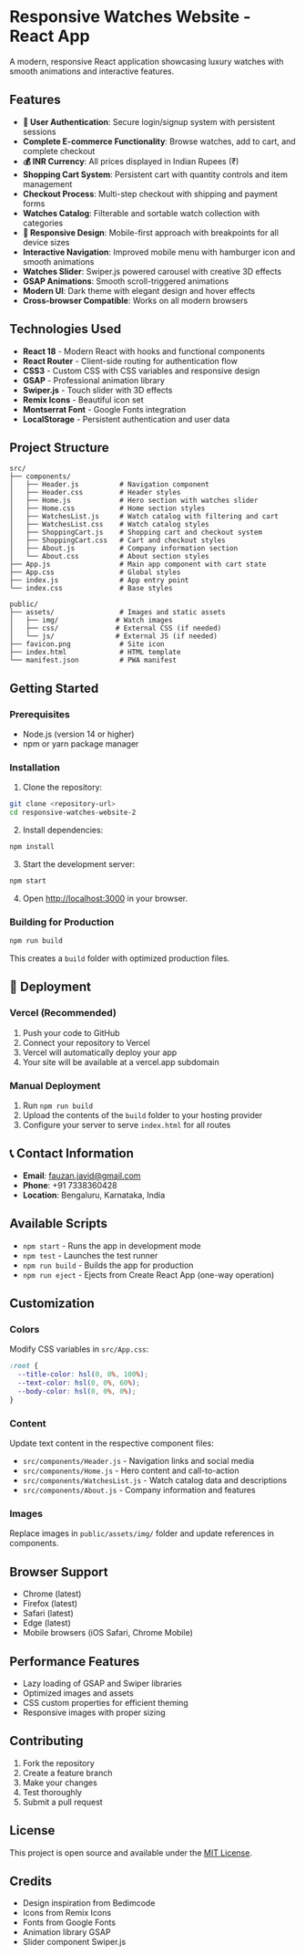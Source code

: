 # Responsive Watches Website - React App

A modern, responsive React application showcasing luxury watches with smooth animations and interactive features.

## Features

- **🔐 User Authentication**: Secure login/signup system with persistent sessions
- **Complete E-commerce Functionality**: Browse watches, add to cart, and complete checkout
- **💰 INR Currency**: All prices displayed in Indian Rupees (₹)
- **Shopping Cart System**: Persistent cart with quantity controls and item management
- **Checkout Process**: Multi-step checkout with shipping and payment forms
- **Watches Catalog**: Filterable and sortable watch collection with categories
- **📱 Responsive Design**: Mobile-first approach with breakpoints for all device sizes
- **Interactive Navigation**: Improved mobile menu with hamburger icon and smooth animations
- **Watches Slider**: Swiper.js powered carousel with creative 3D effects
- **GSAP Animations**: Smooth scroll-triggered animations
- **Modern UI**: Dark theme with elegant design and hover effects
- **Cross-browser Compatible**: Works on all modern browsers

## Technologies Used

- **React 18** - Modern React with hooks and functional components
- **React Router** - Client-side routing for authentication flow
- **CSS3** - Custom CSS with CSS variables and responsive design
- **GSAP** - Professional animation library
- **Swiper.js** - Touch slider with 3D effects
- **Remix Icons** - Beautiful icon set
- **Montserrat Font** - Google Fonts integration
- **LocalStorage** - Persistent authentication and user data

## Project Structure

```
src/
├── components/
│   ├── Header.js          # Navigation component
│   ├── Header.css         # Header styles
│   ├── Home.js            # Hero section with watches slider
│   ├── Home.css           # Home section styles
│   ├── WatchesList.js     # Watch catalog with filtering and cart
│   ├── WatchesList.css    # Watch catalog styles
│   ├── ShoppingCart.js    # Shopping cart and checkout system
│   ├── ShoppingCart.css   # Cart and checkout styles
│   ├── About.js           # Company information section
│   └── About.css          # About section styles
├── App.js                 # Main app component with cart state
├── App.css                # Global styles
├── index.js               # App entry point
└── index.css              # Base styles

public/
├── assets/                # Images and static assets
│   ├── img/              # Watch images
│   ├── css/              # External CSS (if needed)
│   └── js/               # External JS (if needed)
├── favicon.png            # Site icon
├── index.html             # HTML template
└── manifest.json          # PWA manifest
```

## Getting Started

### Prerequisites

- Node.js (version 14 or higher)
- npm or yarn package manager

### Installation

1. Clone the repository:
```bash
git clone <repository-url>
cd responsive-watches-website-2
```

2. Install dependencies:
```bash
npm install
```

3. Start the development server:
```bash
npm start
```

4. Open [http://localhost:3000](http://localhost:3000) in your browser.

### Building for Production

```bash
npm run build
```

This creates a `build` folder with optimized production files.

## 🚀 Deployment

### Vercel (Recommended)
1. Push your code to GitHub
2. Connect your repository to Vercel
3. Vercel will automatically deploy your app
4. Your site will be available at a vercel.app subdomain

### Manual Deployment
1. Run `npm run build`
2. Upload the contents of the `build` folder to your hosting provider
3. Configure your server to serve `index.html` for all routes

## 📞 Contact Information

- **Email**: fauzan.javid@gmail.com
- **Phone**: +91 7338360428
- **Location**: Bengaluru, Karnataka, India

## Available Scripts

- `npm start` - Runs the app in development mode
- `npm test` - Launches the test runner
- `npm run build` - Builds the app for production
- `npm run eject` - Ejects from Create React App (one-way operation)

## Customization

### Colors
Modify CSS variables in `src/App.css`:
```css
:root {
  --title-color: hsl(0, 0%, 100%);
  --text-color: hsl(0, 0%, 60%);
  --body-color: hsl(0, 0%, 0%);
}
```

### Content
Update text content in the respective component files:
- `src/components/Header.js` - Navigation links and social media
- `src/components/Home.js` - Hero content and call-to-action
- `src/components/WatchesList.js` - Watch catalog data and descriptions
- `src/components/About.js` - Company information and features

### Images
Replace images in `public/assets/img/` folder and update references in components.

## Browser Support

- Chrome (latest)
- Firefox (latest)
- Safari (latest)
- Edge (latest)
- Mobile browsers (iOS Safari, Chrome Mobile)

## Performance Features

- Lazy loading of GSAP and Swiper libraries
- Optimized images and assets
- CSS custom properties for efficient theming
- Responsive images with proper sizing

## Contributing

1. Fork the repository
2. Create a feature branch
3. Make your changes
4. Test thoroughly
5. Submit a pull request

## License

This project is open source and available under the [MIT License](LICENSE).

## Credits

- Design inspiration from Bedimcode
- Icons from Remix Icons
- Fonts from Google Fonts
- Animation library GSAP
- Slider component Swiper.js
